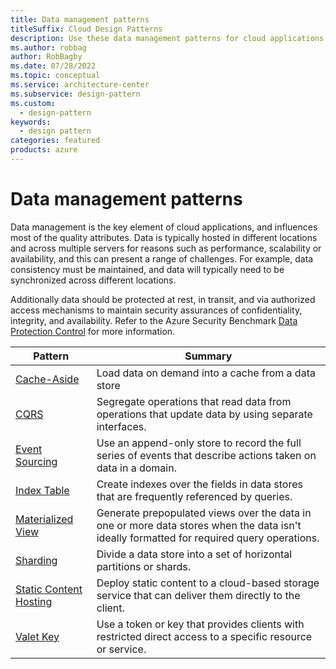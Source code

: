 ```yaml
---
title: Data management patterns
titleSuffix: Cloud Design Patterns
description: Use these data management patterns for cloud applications. Data management is a key element that influences most of the quality attributes.
ms.author: robbag
author: RobBagby
ms.date: 07/28/2022
ms.topic: conceptual
ms.service: architecture-center
ms.subservice: design-pattern
ms.custom:
  - design-pattern
keywords:
  - design pattern
categories: featured
products: azure
---
```


# Data management patterns

Data management is the key element of cloud applications, and influences most of the quality attributes. Data is typically hosted in different locations and across multiple servers for reasons such as performance, scalability or availability, and this can present a range of challenges. For example, data consistency must be maintained, and data will typically need to be synchronized across different locations.

Additionally data should be protected at rest, in transit, and via authorized access mechanisms to maintain security assurances of confidentiality, integrity, and availability. Refer to the Azure Security Benchmark [Data Protection Control](/security/benchmark/azure/security-controls-v3-data-protection) for more information.

|                        Pattern                         |                                                                  Summary                                                                  |
|--------------------------------------------------------|-------------------------------------------------------------------------------------------------------------------------------------------|
|            [Cache-Aside](../cache-aside.yml)            |                                            Load data on demand into a cache from a data store                                             |
|                   [CQRS](../cqrs.yml)                   |                    Segregate operations that read data from operations that update data by using separate interfaces.                     |
|         [Event Sourcing](../event-sourcing.yml)         |               Use an append-only store to record the full series of events that describe actions taken on data in a domain.               |
|            [Index Table](../index-table.yml)            |                         Create indexes over the fields in data stores that are frequently referenced by queries.                          |
|      [Materialized View](../materialized-view.yml)      | Generate prepopulated views over the data in one or more data stores when the data isn't ideally formatted for required query operations. |
|               [Sharding](../sharding.yml)               |                                    Divide a data store into a set of horizontal partitions or shards.                                     |
| [Static Content Hosting](../static-content-hosting.yml) |                   Deploy static content to a cloud-based storage service that can deliver them directly to the client.                    |
|              [Valet Key](../valet-key.yml)              |                 Use a token or key that provides clients with restricted direct access to a specific resource or service.                 |
